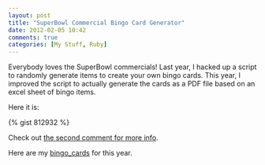 ```yaml
---
layout: post
title: "SuperBowl Commercial Bingo Card Generator"
date: 2012-02-05 10:42
comments: true
categories: [My Stuff, Ruby]
---
```


Everybody loves the SuperBowl commercials! Last year, I hacked up a script to randomly generate items to create your own bingo cards. This year, I improved the script to actually generate the cards as a PDF file based on an excel sheet of bingo items.


Here it is:

{% gist 812932 %}

Check out [the second comment for more info](https://gist.github.com/chrismar035/812932#comment-81123).

Here are my [bingo_cards]('http://chrismar035.com/wp-content/uploads/2012/02/bingo_cards.pdf') for this year.
